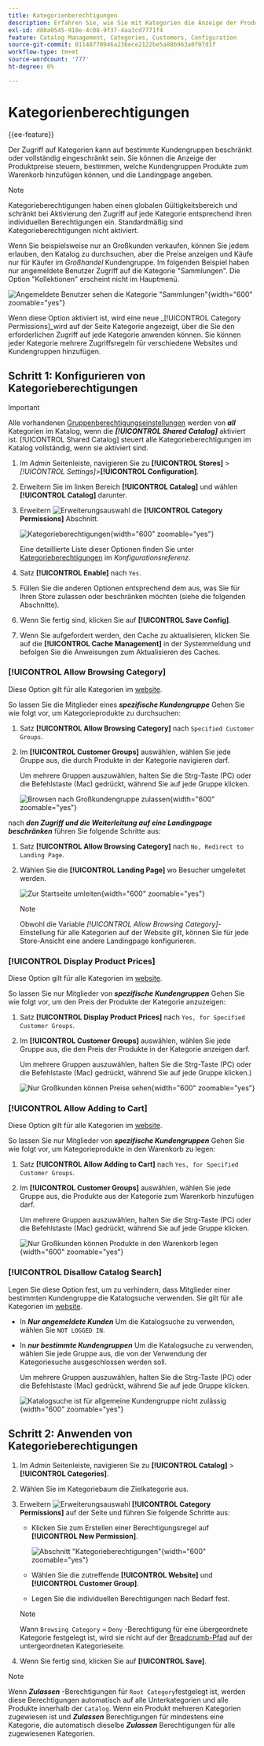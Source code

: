 ```yaml
---
title: Kategorienberechtigungen
description: Erfahren Sie, wie Sie mit Kategorien die Anzeige der Produktpreise steuern, bestimmen, welche Kundengruppen Produkte zum Warenkorb hinzufügen können, und legen Sie die Landingpage fest.
exl-id: d80a0545-918e-4c08-9f37-4aa3cd7771f4
feature: Catalog Management, Categories, Customers, Configuration
source-git-commit: 01148770946a236ece2122be5a88b963a0f07d1f
workflow-type: tm+mt
source-wordcount: '777'
ht-degree: 0%

---
```


# Kategorienberechtigungen

{{ee-feature}}

Der Zugriff auf Kategorien kann auf bestimmte Kundengruppen beschränkt oder vollständig eingeschränkt sein. Sie können die Anzeige der Produktpreise steuern, bestimmen, welche Kundengruppen Produkte zum Warenkorb hinzufügen können, und die Landingpage angeben.

>[!NOTE]
>
>Kategorieberechtigungen haben einen globalen Gültigkeitsbereich und schränkt bei Aktivierung den Zugriff auf jede Kategorie entsprechend ihren individuellen Berechtigungen ein. Standardmäßig sind Kategorieberechtigungen nicht aktiviert.

Wenn Sie beispielsweise nur an Großkunden verkaufen, können Sie jedem erlauben, den Katalog zu durchsuchen, aber die Preise anzeigen und Käufe nur für Käufer im _Großhandel_ Kundengruppe. Im folgenden Beispiel haben nur angemeldete Benutzer Zugriff auf die Kategorie &quot;Sammlungen&quot;. Die Option &quot;Kollektionen&quot; erscheint nicht im Hauptmenü.

![Angemeldete Benutzer sehen die Kategorie &quot;Sammlungen&quot;](./assets/storefront-category-permissions-logged-in.png){width="600" zoomable="yes"}

Wenn diese Option aktiviert ist, wird eine neue _[!UICONTROL Category Permissions]_wird auf der Seite Kategorie angezeigt, über die Sie den erforderlichen Zugriff auf jede Kategorie anwenden können. Sie können jeder Kategorie mehrere Zugriffsregeln für verschiedene Websites und Kundengruppen hinzufügen.

## Schritt 1: Konfigurieren von Kategorieberechtigungen

>[!IMPORTANT]
>
>Alle vorhandenen [Gruppenberechtigungseinstellungen](../configuration-reference/catalog/catalog.md#category-permissions) werden von **_all_** Kategorien im Katalog, wenn die **_[!UICONTROL Shared Catalog]_** aktiviert ist. [!UICONTROL Shared Catalog] steuert alle Kategorieberechtigungen im Katalog vollständig, wenn sie aktiviert sind.

1. Im _Admin_ Seitenleiste, navigieren Sie zu **[!UICONTROL Stores]** > _[!UICONTROL Settings]_>**[!UICONTROL Configuration]**.

1. Erweitern Sie im linken Bereich **[!UICONTROL Catalog]** und wählen **[!UICONTROL Catalog]** darunter.

1. Erweitern ![Erweiterungsauswahl](../assets/icon-display-expand.png) die **[!UICONTROL Category Permissions]** Abschnitt.

   ![Kategorieberechtigungen](../configuration-reference/catalog/assets/catalog-category-permissions.png){width="600" zoomable="yes"}

   Eine detaillierte Liste dieser Optionen finden Sie unter [Kategorieberechtigungen](../configuration-reference/catalog/catalog.md#category-permissions) im _Konfigurationsreferenz_.

1. Satz **[!UICONTROL Enable]** nach `Yes`.

1. Füllen Sie die anderen Optionen entsprechend dem aus, was Sie für Ihren Store zulassen oder beschränken möchten (siehe die folgenden Abschnitte).

1. Wenn Sie fertig sind, klicken Sie auf **[!UICONTROL Save Config]**.

1. Wenn Sie aufgefordert werden, den Cache zu aktualisieren, klicken Sie auf die **[!UICONTROL Cache Management]** in der Systemmeldung und befolgen Sie die Anweisungen zum Aktualisieren des Caches.

### [!UICONTROL Allow Browsing Category]

Diese Option gilt für alle Kategorien im [website](../getting-started/websites-stores-views.md).

So lassen Sie die Mitglieder eines **_spezifische Kundengruppe_** Gehen Sie wie folgt vor, um Kategorieprodukte zu durchsuchen:

1. Satz **[!UICONTROL Allow Browsing Category]** nach `Specified Customer Groups`.

1. Im **[!UICONTROL Customer Groups]** auswählen, wählen Sie jede Gruppe aus, die durch Produkte in der Kategorie navigieren darf.

   Um mehrere Gruppen auszuwählen, halten Sie die Strg-Taste (PC) oder die Befehlstaste (Mac) gedrückt, während Sie auf jede Gruppe klicken.

   ![Browsen nach Großkundengruppe zulassen](./assets/category-permissions-allow-browsing-customer-groups.png){width="600" zoomable="yes"}

nach **_den Zugriff und die Weiterleitung auf eine Landingpage beschränken_** führen Sie folgende Schritte aus:

1. Satz **[!UICONTROL Allow Browsing Category]** nach `No, Redirect to Landing Page`.

1. Wählen Sie die **[!UICONTROL Landing Page]** wo Besucher umgeleitet werden.

   ![Zur Startseite umleiten](./assets/category-permissions-browse-category-landing-page.png){width="600" zoomable="yes"}

   >[!NOTE]
   >
   >Obwohl die Variable _[!UICONTROL Allow Browsing Category]_-Einstellung für alle Kategorien auf der Website gilt, können Sie für jede Store-Ansicht eine andere Landingpage konfigurieren.

### [!UICONTROL Display Product Prices]

Diese Option gilt für alle Kategorien im [website](../getting-started/websites-stores-views.md).

So lassen Sie nur Mitglieder von **_spezifische Kundengruppen_** Gehen Sie wie folgt vor, um den Preis der Produkte der Kategorie anzuzeigen:

1. Satz **[!UICONTROL Display Product Prices]** nach `Yes, for Specified Customer Groups`.

1. Im **[!UICONTROL Customer Groups]** auswählen, wählen Sie jede Gruppe aus, die den Preis der Produkte in der Kategorie anzeigen darf.

   Um mehrere Gruppen auszuwählen, halten Sie die Strg-Taste (PC) oder die Befehlstaste (Mac) gedrückt, während Sie auf jede Gruppe klicken.)

   ![Nur Großkunden können Preise sehen](./assets/category-permissions-price-customer-groups.png){width="600" zoomable="yes"}

### [!UICONTROL Allow Adding to Cart]

Diese Option gilt für alle Kategorien im [website](../getting-started/websites-stores-views.md).

So lassen Sie nur Mitglieder von **_spezifische Kundengruppen_** Gehen Sie wie folgt vor, um Kategorieprodukte in den Warenkorb zu legen:

1. Satz **[!UICONTROL Allow Adding to Cart]** nach `Yes, for Specified Customer Groups`.

1. Im **[!UICONTROL Customer Groups]** auswählen, wählen Sie jede Gruppe aus, die Produkte aus der Kategorie zum Warenkorb hinzufügen darf.

   Um mehrere Gruppen auszuwählen, halten Sie die Strg-Taste (PC) oder die Befehlstaste (Mac) gedrückt, während Sie auf jede Gruppe klicken.

   ![Nur Großkunden können Produkte in den Warenkorb legen](./assets/category-permissions-cart-customer-groups.png){width="600" zoomable="yes"}

### [!UICONTROL Disallow Catalog Search]

Legen Sie diese Option fest, um zu verhindern, dass Mitglieder einer bestimmten Kundengruppe die Katalogsuche verwenden. Sie gilt für alle Kategorien im [website](../getting-started/websites-stores-views.md).

- In **_Nur angemeldete Kunden_** Um die Katalogsuche zu verwenden, wählen Sie `NOT LOGGED IN`.

- In **_nur bestimmte Kundengruppen_** Um die Katalogsuche zu verwenden, wählen Sie jede Gruppe aus, die von der Verwendung der Kategoriesuche ausgeschlossen werden soll.

  Um mehrere Gruppen auszuwählen, halten Sie die Strg-Taste (PC) oder die Befehlstaste (Mac) gedrückt, während Sie auf jede Gruppe klicken.

  ![Katalogsuche ist für allgemeine Kundengruppe nicht zulässig](./assets/category-permissions-disallow-category-search.png){width="600" zoomable="yes"}

## Schritt 2: Anwenden von Kategorieberechtigungen

1. Im _Admin_ Seitenleiste, navigieren Sie zu **[!UICONTROL Catalog]** > **[!UICONTROL Categories]**.

1. Wählen Sie im Kategoriebaum die Zielkategorie aus.

1. Erweitern ![Erweiterungsauswahl](../assets/icon-display-expand.png) **[!UICONTROL Category Permissions]** auf der Seite und führen Sie folgende Schritte aus:

   - Klicken Sie zum Erstellen einer Berechtigungsregel auf **[!UICONTROL New Permission]**.

     ![Abschnitt &quot;Kategorieberechtigungen&quot;](./assets/category-permissions-section-admin.png){width="600" zoomable="yes"}

   - Wählen Sie die zutreffende **[!UICONTROL Website]** und **[!UICONTROL Customer Group]**.

   - Legen Sie die individuellen Berechtigungen nach Bedarf fest.

   >[!NOTE]
   >
   >Wann `Browsing Category` = `Deny` -Berechtigung für eine übergeordnete Kategorie festgelegt ist, wird sie nicht auf der [Breadcrumb-Pfad](navigation-breadcrumb-trail.md) auf der untergeordneten Kategorieseite.

1. Wenn Sie fertig sind, klicken Sie auf **[!UICONTROL Save]**.

>[!NOTE]
>
>Wenn **_Zulassen_** -Berechtigungen für `Root Category`festgelegt ist, werden diese Berechtigungen automatisch auf alle Unterkategorien und alle Produkte innerhalb der `Catalog`. Wenn ein Produkt mehreren Kategorien zugewiesen ist und **_Zulassen_** Berechtigungen für mindestens eine Kategorie, die automatisch dieselbe **_Zulassen_** Berechtigungen für alle zugewiesenen Kategorien.
